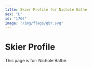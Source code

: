 ```yaml
---
title: Skier Profile for Nichole Bathe
sex: "L"
id: "1704"
image: "/img/flags/gbr.svg" 
---
```


# Skier Profile

This page is for: Nichole Bathe.
    